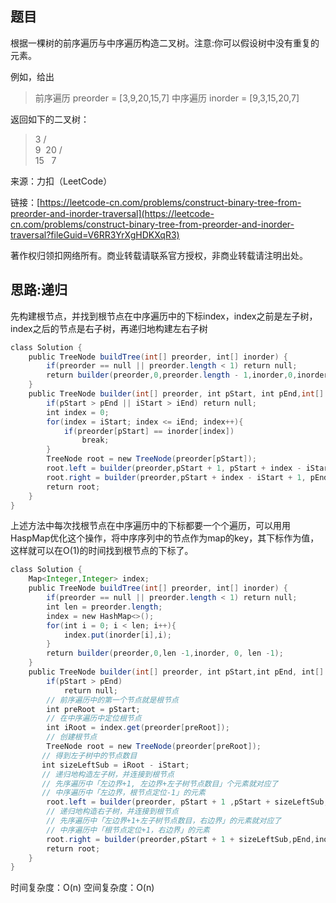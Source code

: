 ## 题目

根据一棵树的前序遍历与中序遍历构造二叉树。注意:你可以假设树中没有重复的元素。

例如，给出

>前序遍历 preorder = [3,9,20,15,7]
>中序遍历 inorder = [9,3,15,20,7]

返回如下的二叉树：

>3
>/ \
>9  20
>/  \
>15   7

来源：力扣（LeetCode）

链接：[https://leetcode-cn.com/problems/construct-binary-tree-from-preorder-and-inorder-traversal](https://leetcode-cn.com/problems/construct-binary-tree-from-preorder-and-inorder-traversal?fileGuid=V6RR3YrXgHDKXqR3)

著作权归领扣网络所有。商业转载请联系官方授权，非商业转载请注明出处。

## 思路:递归

先构建根节点，并找到根节点在中序遍历中的下标index，index之前是左子树，index之后的节点是右子树，再递归地构建左右子树

```java
class Solution {
    public TreeNode buildTree(int[] preorder, int[] inorder) {
        if(preorder == null || preorder.length < 1) return null;
        return builder(preorder,0,preorder.length - 1,inorder,0,inorder.length - 1);
    }
    public TreeNode builder(int[] preorder, int pStart, int pEnd,int[] inorder,int iStart, int iEnd){
        if(pStart > pEnd || iStart > iEnd) return null;
        int index = 0;
        for(index = iStart; index <= iEnd; index++){
            if(preorder[pStart] == inorder[index])
                break;
        }
        TreeNode root = new TreeNode(preorder[pStart]);
        root.left = builder(preorder,pStart + 1, pStart + index - iStart,inorder,iStart, index -1);
        root.right = builder(preorder,pStart + index - iStart + 1, pEnd, inorder, index + 1, iEnd);
        return root;
    }
}
```
上述方法中每次找根节点在中序遍历中的下标都要一个个遍历，可以用用HaspMap优化这个操作，将中序序列中的节点作为map的key，其下标作为值，这样就可以在O(1)的时间找到根节点的下标了。
```java
class Solution {
    Map<Integer,Integer> index;
    public TreeNode buildTree(int[] preorder, int[] inorder) {
        if(preorder == null || preorder.length < 1) return null;
        int len = preorder.length;
        index = new HashMap<>();
        for(int i = 0; i < len; i++){
            index.put(inorder[i],i);
        }
        return builder(preorder,0,len -1,inorder, 0, len -1);
    }
    public TreeNode builder(int[] preorder, int pStart,int pEnd, int[] inorder, int iStart,int iEnd){
        if(pStart > pEnd) 
            return null;
        // 前序遍历中的第一个节点就是根节点
        int preRoot = pStart;
        // 在中序遍历中定位根节点
        int iRoot = index.get(preorder[preRoot]);
        // 创建根节点
        TreeNode root = new TreeNode(preorder[preRoot]);
       // 得到左子树中的节点数目
       int sizeLeftSub = iRoot - iStart;
       // 递归地构造左子树，并连接到根节点
       // 先序遍历中「左边界+1, 左边界+左子树节点数目」个元素就对应了
       // 中序遍历中「左边界，根节点定位-1」的元素
        root.left = builder(preorder, pStart + 1 ,pStart + sizeLeftSub,inorder, iStart,iRoot -1);
        // 递归地构造右子树，并连接到根节点
        // 先序遍历中「左边界+1+左子树节点数目，右边界」的元素就对应了
        // 中序遍历中「根节点定位+1，右边界」的元素
        root.right = builder(preorder,pStart + 1 + sizeLeftSub,pEnd,inorder,iRoot + 1,iEnd);
        return root;
    }
}
```
时间复杂度：O(n)
空间复杂度：O(n)

